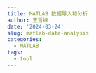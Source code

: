 ```yaml
---
title: MATLAB 数据导入和分析
author: 王哲峰
date: '2024-03-24'
slug: matlab-data-analysis
categories:
  - MATLAB
tags:
  - tool
---
```

